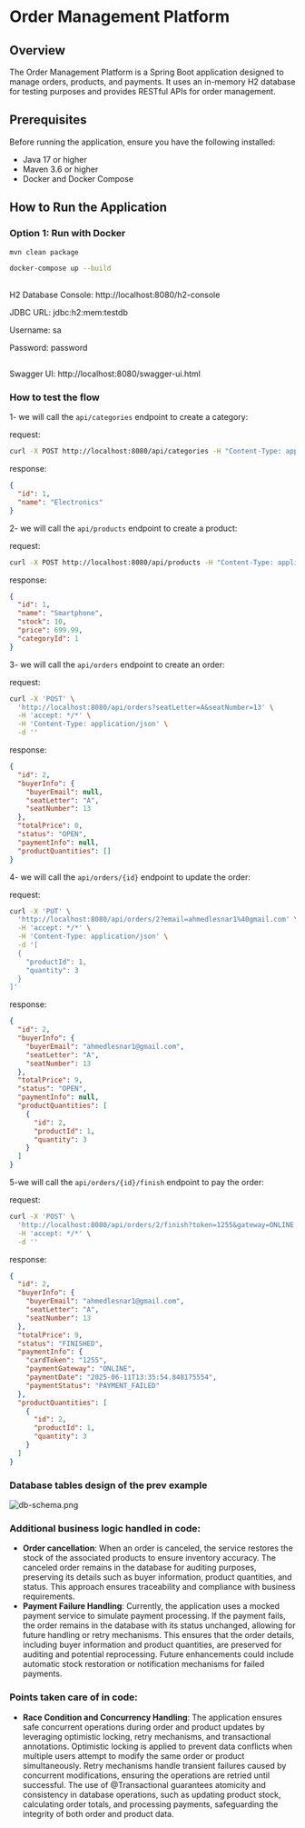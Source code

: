 # Order Management Platform

## Overview
The Order Management Platform is a Spring Boot application designed to manage orders, products, and payments. It uses an in-memory H2 database for testing purposes and provides RESTful APIs for order management.

## Prerequisites
Before running the application, ensure you have the following installed:
- Java 17 or higher
- Maven 3.6 or higher
- Docker and Docker Compose

## How to Run the Application

### Option 1: Run with Docker
```bash
mvn clean package
```
```bash
docker-compose up --build
```
##
H2 Database Console: http://localhost:8080/h2-console

JDBC URL: jdbc:h2:mem:testdb 

Username: sa

Password: password

## 
Swagger UI: http://localhost:8080/swagger-ui.html

### How to test the flow

1- we will call the `api/categories` endpoint to create a category:

request:
```bash
curl -X POST http://localhost:8080/api/categories -H "Content-Type: application/json" -d '{"name": "Electronics"}'
```
response:
```json
{
  "id": 1,
  "name": "Electronics"
}
```
2- we will call the `api/products` endpoint to create a product:

request:
```bash
curl -X POST http://localhost:8080/api/products -H "Content-Type: application/json" -d '{"name": "Smartphone", "price": 699.99,"stock": 10, "categoryId": 1}'
```
response:
```json
{
  "id": 1,
  "name": "Smartphone",
  "stock": 10,
  "price": 699.99,
  "categoryId": 1
}
```
3- we will call the `api/orders` endpoint to create an order:

request:
```bash
curl -X 'POST' \
  'http://localhost:8080/api/orders?seatLetter=A&seatNumber=13' \
  -H 'accept: */*' \
  -H 'Content-Type: application/json' \
  -d ''
```
response:
```json
{
  "id": 2,
  "buyerInfo": {
    "buyerEmail": null,
    "seatLetter": "A",
    "seatNumber": 13
  },
  "totalPrice": 0,
  "status": "OPEN",
  "paymentInfo": null,
  "productQuantities": []
}
```
4- we will call the `api/orders/{id}` endpoint to update the order:

request:
```bash
curl -X 'PUT' \
  'http://localhost:8080/api/orders/2?email=ahmedlesnar1%40gmail.com' \
  -H 'accept: */*' \
  -H 'Content-Type: application/json' \
  -d '[
  {
    "productId": 1,
    "quantity": 3
  }
]'
```

response:
```json
{
  "id": 2,
  "buyerInfo": {
    "buyerEmail": "ahmedlesnar1@gmail.com",
    "seatLetter": "A",
    "seatNumber": 13
  },
  "totalPrice": 9,
  "status": "OPEN",
  "paymentInfo": null,
  "productQuantities": [
    {
      "id": 2,
      "productId": 1,
      "quantity": 3
    }
  ]
}
```

5-we will call the `api/orders/{id}/finish` endpoint to pay the order:

request:
```bash
curl -X 'POST' \
  'http://localhost:8080/api/orders/2/finish?token=1255&gateway=ONLINE' \
  -H 'accept: */*' \
  -d ''
```

response:

```json
{
  "id": 2,
  "buyerInfo": {
    "buyerEmail": "ahmedlesnar1@gmail.com",
    "seatLetter": "A",
    "seatNumber": 13
  },
  "totalPrice": 9,
  "status": "FINISHED",
  "paymentInfo": {
    "cardToken": "1255",
    "paymentGateway": "ONLINE",
    "paymentDate": "2025-06-11T13:35:54.848175554",
    "paymentStatus": "PAYMENT_FAILED"
  },
  "productQuantities": [
    {
      "id": 2,
      "productId": 1,
      "quantity": 3
    }
  ]
}
```
### Database tables design of the prev example


![db-schema.png](..%2Fdb-schema.png)

### Additional business logic handled in code:
- **Order cancellation**: When an order is canceled, the service restores the stock of the associated products to ensure inventory accuracy. The canceled order remains in the database for auditing purposes, preserving its details such as buyer information, product quantities, and status. This approach ensures traceability and compliance with business requirements.
- **Payment Failure Handling**: Currently, the application uses a mocked payment service to simulate payment processing. If the payment fails, the order remains in the database with its status unchanged, allowing for future handling or retry mechanisms. This ensures that the order details, including buyer information and product quantities, are preserved for auditing and potential reprocessing. Future enhancements could include automatic stock restoration or notification mechanisms for failed payments.

### Points taken care of in code:
- **Race Condition and Concurrency Handling**: The application ensures safe concurrent operations during order and product updates by leveraging optimistic locking, retry mechanisms, and transactional annotations. Optimistic locking is applied to prevent data conflicts when multiple users attempt to modify the same order or product simultaneously. Retry mechanisms handle transient failures caused by concurrent modifications, ensuring the operations are retried until successful. The use of @Transactional guarantees atomicity and consistency in database operations, such as updating product stock, calculating order totals, and processing payments, safeguarding the integrity of both order and product data.


